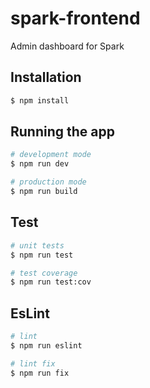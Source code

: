 # spark-frontend

Admin dashboard for Spark 

## Installation

```bash
$ npm install
```

## Running the app

```bash
# development mode
$ npm run dev

# production mode
$ npm run build
```

## Test

```bash
# unit tests
$ npm run test

# test coverage
$ npm run test:cov
```

## EsLint
    
```bash
# lint
$ npm run eslint

# lint fix
$ npm run fix
```
